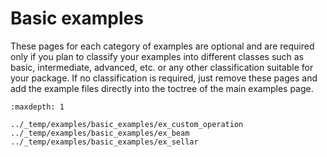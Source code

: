 # Basic examples

These pages for each category of examples are optional 
and are required only if you plan to classify your examples
into different classes such as basic, intermediate, advanced, etc.
or any other classification suitable for your package.
If no classification is required, just remove these pages
and add the example files directly into the toctree of the main
examples page.

```{toctree}
:maxdepth: 1

../_temp/examples/basic_examples/ex_custom_operation
../_temp/examples/basic_examples/ex_beam
../_temp/examples/basic_examples/ex_sellar
```
